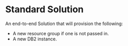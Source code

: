 # Standard Solution

An end-to-end Solution that will provision the following:
- A new resource group if one is not passed in.
- A new DB2 instance.
